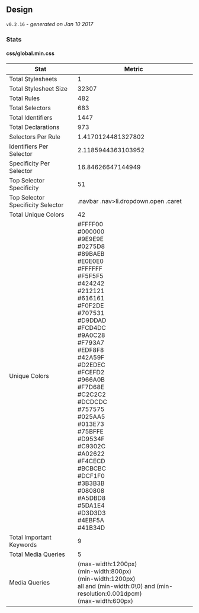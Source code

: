 ## Design
`v0.2.16` - *generated on Jan 10 2017*
### Stats
#### css/global.min.css
|Stat|Metric|
|---|---|
|Total Stylesheets|1|
|Total Stylesheet Size|32307|
|Total Rules|482|
|Total Selectors|683|
|Total Identifiers|1447|
|Total Declarations|973|
|Selectors Per Rule|1.4170124481327802|
|Identifiers Per Selector|2.1185944363103952|
|Specificity Per Selector|16.84626647144949|
|Top Selector Specificity|51|
|Top Selector Specificity Selector|.navbar .nav>li.dropdown.open .caret|
|Total Unique Colors|42|
|Unique Colors|#FFFF00<br/>#000000<br/>#9E9E9E<br/>#0275D8<br/>#89BAEB<br/>#E0E0E0<br/>#FFFFFF<br/>#F5F5F5<br/>#424242<br/>#212121<br/>#616161<br/>#F0F2DE<br/>#707531<br/>#D9DDAD<br/>#FCD4DC<br/>#9A0C28<br/>#F793A7<br/>#EDF8F8<br/>#42A59F<br/>#D2EDEC<br/>#FCEFD2<br/>#966A0B<br/>#F7D68E<br/>#C2C2C2<br/>#DCDCDC<br/>#757575<br/>#025AA5<br/>#013E73<br/>#75BFFE<br/>#D9534F<br/>#C9302C<br/>#A02622<br/>#F4CECD<br/>#BCBCBC<br/>#DCF1F0<br/>#3B3B3B<br/>#080808<br/>#A5DBD8<br/>#5DA1E4<br/>#D3D3D3<br/>#4EBF5A<br/>#41B34D|
|Total Important Keywords|9|
|Total Media Queries|5|
|Media Queries|(max-width:1200px)<br/>(min-width:800px)<br/>(min-width:1200px)<br/>all and (min-width:0\0) and (min-resolution:0.001dpcm)<br/>(max-width:600px)|
